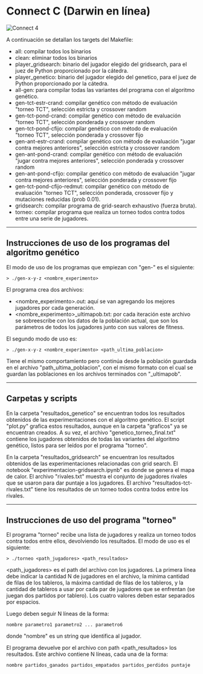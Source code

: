 # Connect C (Darwin en línea)

![Connect 4](https://media.giphy.com/media/U4X4lMfqH5zBGvBN0u/giphy.gif)


A continuación se detallan los targets del Makefile:
- all: compilar todos los binarios
- clean: eliminar todos los binarios
- player_gridsearch: binario del jugador elegido del gridsearch, para el juez de Python proporcionado por la cátedra.
- player_genetico: binario del jugador elegido del genetico, para el juez de Python proporcionado por la cátedra.
- all-gen: para compilar todas las variantes del programa con el algoritmo genético.
- gen-tct-estr-crand: compilar genético con método de evaluación "torneo TCT", selección estricta y crossover random
- gen-tct-pond-crand: compilar genético con método de evaluación "torneo TCT", selección ponderada y crossover random
- gen-tct-pond-cfijo: compilar genético con método de evaluación "torneo TCT", selección ponderada y crossover fijo
- gen-ant-estr-crand: compilar genético con método de evaluación "jugar contra mejores anteriores", selección estricta y crossover random
- gen-ant-pond-crand: compilar genético con método de evaluación "jugar contra mejores anteriores", selección ponderada y crossover random
- gen-ant-pond-cfijo: compilar genético con método de evaluación "jugar contra mejores anteriores", selección ponderada y crossover fijo
- gen-tct-pond-cfijo-redmut: compilar genético con método de evaluación "torneo TCT", selección ponderada, crossover fijo y mutaciones reducidas (prob 0.01).
- gridsearch: compilar programa de grid-search exhaustivo (fuerza bruta).
- torneo: compilar programa que realiza un torneo todos contra todos entre una serie de jugadores.

------------------------------------------------------------
Instrucciones de uso de los programas del algoritmo genético
------------------------------------------------------------

El modo de uso de los programas que empiezan con "gen-" es el siguiente:

	> ./gen-x-y-z <nombre_experimento>

El programa crea dos archivos:
- <nombre_experimento>.out: aquí se van agregando los mejores jugadores por cada generación.
- <nombre_experimento>_ultimapob.txt: por cada iteración este archivo se sobreescribe con los datos de la población actual, que son
  los parámetros de todos los jugadores junto con sus valores de fitness.

El segundo modo de uso es:

	> ./gen-x-y-z <nombre_experimento> <path_ultima_poblacion>

Tiene el mismo comportamiento pero continúa desde la población guardada en el archivo "path_ultima_poblacion", con el mismo formato con
el cual se guardan las poblaciones en los archivos terminados con "_ultimapob".

------------------------------------------------------------
Carpetas y scripts
------------------------------------------------------------

En la carpeta "resultados_genetico" se encuentran todos los resultados obtenidos de las experimentaciones con el algoritmo genético. El
script "plot.py" grafica estos resultados, aunque en la carpeta "graficos" ya se encuentran creados. A su vez, el archivo
"genetico_torneo_final.txt" contiene los jugadores obtenidos de todas las variantes del algoritmo genético, listos para ser leídos por
el programa "torneo".

En la carpeta "resultados_gridsearch" se encuentran los resultados obtenidos de las experimentaciones relacionadas con grid search.
El notebook "experimentacion-gridsearch.ipynb" es donde se genera el mapa de calor. El archivo "rivales.txt" muestra el conjunto de
jugadores rivales que se usaron para dar puntaje a los jugadores. El archivo "resultados-tct-rivales.txt" tiene los resultados de un
torneo todos contra todos entre los rivales.

------------------------------------------------------------
Instrucciones de uso del programa "torneo"
------------------------------------------------------------

El programa "torneo" recibe una lista de jugadores y realiza un torneo todos contra todos entre ellos, devolviendo los resultados.
El modo de uso es el siguiente:

	> ./torneo <path_jugadores> <path_resultados>

<path_jugadores> es el path del archivo con los jugadores. La primera línea debe indicar la cantidad N de jugadores en el archivo,
la mínima cantidad de filas de los tableros, la máxima cantidad de filas de los tableros, y la cantidad de tableros a usar por cada
par de jugadores que se enfrentan (se juegan dos partidos por tablero). Los cuatro valores deben estar separados por espacios.

Luego deben seguir N líneas de la forma:

	nombre parametro1 parametro2 ... parametro6

donde "nombre" es un string que identifica al jugador.

El programa devuelve por el archivo con path <path_resultados> los resultados. Este archivo contiene N líneas, cada una de la forma:

	nombre partidos_ganados partidos_empatados partidos_perdidos puntaje

